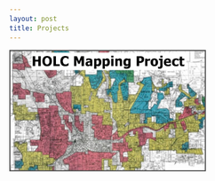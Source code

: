 ```yaml
---
layout: post
title: Projects
---
```



<a href="Projects/HOLC.md">
    <img src="/Projects/HOLC_tile.jpg" width="350" alt="HOLC" title="HOLC Mapping Project" alt="HOLC" style="border:2px solid #555" />
 </a>
